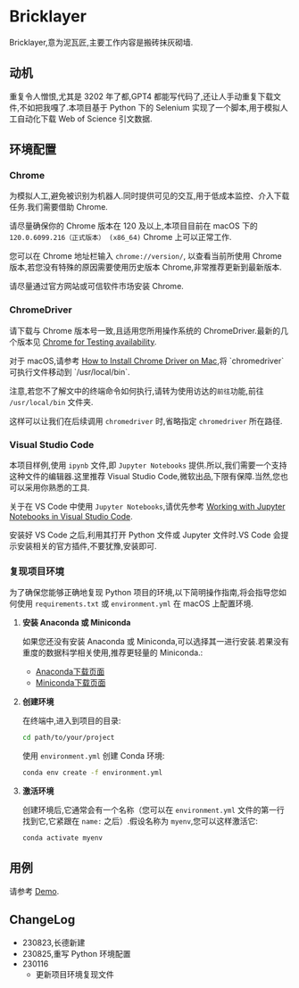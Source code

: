 # Bricklayer

Bricklayer,意为泥瓦匠,主要工作内容是搬砖抹灰砌墙.

## 动机

重复令人憎恨,尤其是 3202 年了都,GPT4 都能写代码了,还让人手动重复下载文件,不如把我嘎了.本项目基于 Python 下的 Selenium 实现了一个脚本,用于模拟人工自动化下载 Web of Science 引文数据.

## 环境配置

### Chrome

为模拟人工,避免被识别为机器人.同时提供可见的交互,用于低成本监控、介入下载任务.我们需要借助 Chrome.

请尽量确保你的 Chrome 版本在 120 及以上,本项目目前在 macOS 下的 `120.0.6099.216（正式版本） (x86_64)` Chrome 上可以正常工作.

您可以在 Chrome 地址栏输入 `chrome://version/`, 以查看当前所使用 Chrome 版本,若您没有特殊的原因需要使用历史版本 Chrome,非常推荐更新到最新版本.

请尽量通过官方网站或可信软件市场安装 Chrome.

### ChromeDriver

请下载与 Chrome 版本号一致,且适用您所用操作系统的 ChromeDriver.最新的几个版本见 [Chrome for Testing availability](https://googlechromelabs.github.io/chrome-for-testing/).

对于 macOS,请参考 [How to Install Chrome Driver on Mac](https://www.swtestacademy.com/install-chrome-driver-on-mac/#:~:text=Unable%20to%20launch%20the%20chrome,chromeDriver%20file%20and%20open%20it.),将 `chromedriver` 可执行文件移动到 `/usr/local/bin`.

注意,若您不了解文中的终端命令如何执行,请转为使用访达的`前往`功能,前往 `/usr/local/bin` 文件夹.

这样可以让我们在后续调用 `chromedriver` 时,省略指定 `chromedriver` 所在路径.

### Visual Studio Code

本项目样例,使用 `ipynb` 文件,即 `Jupyter Notebooks` 提供.所以,我们需要一个支持这种文件的编辑器.这里推荐 Visual Studio Code,微软出品,下限有保障.当然,您也可以采用你熟悉的工具.

关于在 VS Code 中使用 `Jupyter Notebooks`,请优先参考 [Working with Jupyter Notebooks in Visual Studio Code](https://code.visualstudio.com/docs/datascience/jupyter-notebooks).

安装好 VS Code 之后,利用其打开 Python 文件或 Jupyter 文件时.VS Code 会提示安装相关的官方插件,不要犹豫,安装即可.

### 复现项目环境

为了确保您能够正确地复现 Python 项目的环境,以下简明操作指南,将会指导您如何使用 `requirements.txt` 或 `environment.yml` 在 macOS 上配置环境.

1. **安装 Anaconda 或 Miniconda**
  
    如果您还没有安装 Anaconda 或 Miniconda,可以选择其一进行安装.若果没有重度的数据科学相关使用,推荐更轻量的 Miniconda.:

    * [Anaconda下载页面](https://www.anaconda.com/products/distribution#download-section)
    * [Miniconda下载页面](https://docs.conda.io/en/latest/miniconda.html)

2. **创建环境**
  
    在终端中,进入到项目的目录:

    ```bash
    cd path/to/your/project
    ```

    使用 `environment.yml` 创建 Conda 环境:

    ```bash
    conda env create -f environment.yml
    ```

3. **激活环境**

    创建环境后,它通常会有一个名称（您可以在 `environment.yml` 文件的第一行找到它,它紧跟在 `name:` 之后）.假设名称为 `myenv`,您可以这样激活它:

    ```bash
    conda activate myenv
    ```

## 用例

请参考 [Demo](demo.ipynb).

## ChangeLog

* 230823,长德新建
* 230825,重写 Python 环境配置
* 230116
  * 更新项目环境复现文件
